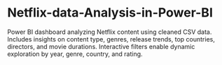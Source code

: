 # Netflix-data-Analysis-in-Power-BI
Power BI dashboard analyzing Netflix content using cleaned CSV data. Includes insights on content type, genres, release trends, top countries, directors, and movie durations. Interactive filters enable dynamic exploration by year, genre, country, and rating.
